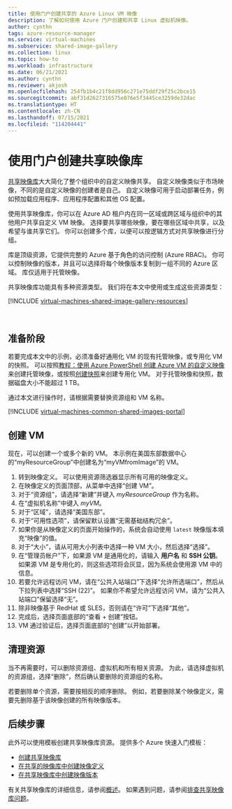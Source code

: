 ```yaml
---
title: 使用门户创建共享的 Azure Linux VM 映像
description: 了解如何使用 Azure 门户创建和共享 Linux 虚拟机映像。
author: cynthn
tags: azure-resource-manager
ms.service: virtual-machines
ms.subservice: shared-image-gallery
ms.collection: linux
ms.topic: how-to
ms.workload: infrastructure
ms.date: 06/21/2021
ms.author: cynthn
ms.reviewer: akjosh
ms.openlocfilehash: 254fb1b4c21f8dd956c271e75ddf29f25c2bce15
ms.sourcegitcommit: abf31d2627316575e076e5f3445ce3259de32dac
ms.translationtype: HT
ms.contentlocale: zh-CN
ms.lasthandoff: 07/15/2021
ms.locfileid: "114204441"
---
```

# <a name="create-a-shared-image-gallery-using-the-portal"></a>使用门户创建共享映像库

[共享映像库](../shared-image-galleries.md)大大简化了整个组织中的自定义映像共享。 自定义映像类似于市场映像，不同的是自定义映像的创建者是自己。 自定义映像可用于启动部署任务，例如预加载应用程序、应用程序配置和其他 OS 配置。 

使用共享映像库，你可以在 Azure AD 租户内在同一区域或跨区域与组织中的其他用户共享自定义 VM 映像。 选择要共享哪些映像，要在哪些区域中共享，以及希望与谁共享它们。 你可以创建多个库，以便可以按逻辑方式对共享映像进行分组。 

库是顶级资源，它提供完整的 Azure 基于角色的访问控制 (Azure RBAC)。 你可以控制映像的版本，并且可以选择将每个映像版本复制到一组不同的 Azure 区域。 库仅适用于托管映像。

共享映像库功能具有多种资源类型。 我们将在本文中使用或生成这些资源类型：


[!INCLUDE [virtual-machines-shared-image-gallery-resources](../../../includes/virtual-machines-shared-image-gallery-resources.md)]

<br>


## <a name="before-you-begin"></a>准备阶段

若要完成本文中的示例，必须准备好通用化 VM 的现有托管映像，或专用化 VM 的快照。 可以按照[教程：使用 Azure PowerShell 创建 Azure VM 的自定义映像](tutorial-custom-images.md)来创建托管映像，或按照[创建快照](../windows/snapshot-copy-managed-disk.md)来创建专用化 VM。 对于托管映像和快照，数据磁盘大小不能超过 1 TB。

通过本文进行操作时，请根据需要替换资源组和 VM 名称。

 
[!INCLUDE [virtual-machines-common-shared-images-portal](../../../includes/virtual-machines-common-shared-images-portal.md)]

## <a name="create-vms"></a>创建 VM 

现在，可以创建一个或多个新的 VM。 本示例在美国东部数据中心的“myResourceGroup”中创建名为“myVMfromImage”的 VM。

1. 转到映像定义。 可以使用资源筛选器显示所有可用的映像定义。
1. 在映像定义的页面顶部，从菜单中选择“创建 VM”。
1. 对于“资源组”，请选择“新建”并键入 *myResourceGroup* 作为名称。 
1. 在“虚拟机名称”中键入 *myVM*。
1. 对于“区域”，请选择“美国东部”。
1. 对于“可用性选项”，请保留默认设置“无需基础结构冗余”。
1. 如果你是从映像定义的页面开始操作的，系统会自动使用 `latest` 映像版本填充“映像”的值。
1. 对于“大小”，请从可用大小列表中选择一种 VM 大小，然后选择“选择”。 
1. 在“管理员帐户”下，如果源 VM 是通用化的，请输入 **用户名** 和 **SSH 公钥**。 如果源 VM 是专用化的，则这些选项将会灰显，因为系统会使用源 VM 中的信息。
1. 若要允许远程访问 VM，请在“公共入站端口”下选择“允许所选端口”，然后从下拉列表中选择“SSH (22)”。   如果你不希望允许远程访问 VM，请为“公共入站端口”保留选择“无”。 
1. 除非映像基于 RedHat 或 SLES，否则请在“许可”下选择“其他”。
1. 完成后，选择页面底部的“查看 + 创建”按钮。
1. VM 通过验证后，选择页面底部的“创建”以开始部署。


## <a name="clean-up-resources"></a>清理资源

当不再需要时，可以删除资源组、虚拟机和所有相关资源。 为此，请选择虚拟机的资源组，选择“删除”，然后确认要删除的资源组的名称。

若要删除单个资源，需要按相反的顺序删除。 例如，若要删除某个映像定义，需要先删除基于该映像创建的所有映像版本。

## <a name="next-steps"></a>后续步骤

此外可以使用模板创建共享映像库资源。 提供多个 Azure 快速入门模板： 

- [创建共享映像库](https://azure.microsoft.com/resources/templates/sig-create/)
- [在共享的映像库中创建映像定义](https://azure.microsoft.com/resources/templates/sig-image-definition-create/)
- [在共享映像库中创建映像版本](https://azure.microsoft.com/resources/templates/sig-image-version-create/)

有关共享映像库的详细信息，请参阅[概述](../shared-image-galleries.md)。 如果遇到问题，请参阅[排查共享映像库问题](../troubleshooting-shared-images.md)。